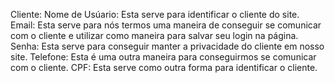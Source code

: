 Cliente:
Nome de Usúario: Esta serve para identificar o cliente do site.
Email: Esta serve para nós termos uma maneira de conseguir se comunicar com o cliente e utilizar como maneira para salvar seu login na página.
Senha: Esta serve para conseguir manter a privacidade do cliente em nosso site.
Telefone: Esta é uma outra maneira para conseguirmos se comunicar com o cliente.
CPF: Esta serve como outra forma para identificar o cliente.